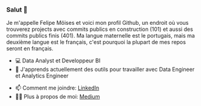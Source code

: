 ### Salut 👋

Je m'appelle Felipe Möises et voici mon profil Github, un endroit où vous trouverez projects avec commits publics en construction (101) et aussi des commits publics finis (401).
Ma langue maternelle est le portugais, mais ma deuxième langue est le français, c'est pourquoi la plupart de mes repos seront en français.

- 💻  Data Analyst et Developpeur BI
- 🌱  J'apprends actuellement des outils pour travailler avec Data Engineer et Analytics Engineer
<!--- 🏢  Je travaille actuellement chez [iClinic](https://www.linkedin.com/company/iclinic-software-medico)-->
- 📫  Comment me joindre: [LinkedIn](https://br.linkedin.com/in/felipemoises)
- 👩‍💻  Plus à propos de moi: [Medium](felipemoises.medium.com)
